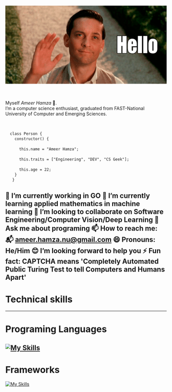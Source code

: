 ![Profile Image](https://github.com/ItzAmeerHamza/ItzAmeerHamza/blob/main/hello-gif-15.gif)  
<br />
<br />

Myself _Ameer Hamza_ 👋.  
I’m a computer science enthusiast, graduated from FAST-National University of Computer and Emerging Sciences.

<br />


```
  class Person {
    constructor() {

      this.name = "Ameer Hamza";

      this.traits = ["Engineering", "DEV", "CS Geek"];

      this.age = 22;                                                      
    }
   }
 ```


 🔭 I’m currently working in GO
 🌱 I’m currently learning applied mathematics in machine learning
 👯 I’m looking to collaborate on Software Engineering/Computer Vision/Deep Learning
 💬 Ask me about programing
 📫 How to reach me: 📬 ameer.hamza.nu@gmail.com
 😄 Pronouns: He/Him
 😊 I’m looking forward to help you
 ⚡ Fun fact: CAPTCHA means 'Completely Automated Public Turing Test to tell Computers and Humans Apart'
 ---
 # Technical skills
 ---
 # Programing Languages
 [![My Skills](https://skillicons.dev/icons?i=python,js,cpp,golang,cs,html,css)](https://skillicons.dev)
 ---
 # Frameworks
 [![My Skills](https://skillicons.dev/icons?i=python,js,nodejs,cpp,golang,cs,html,css)](https://skillicons.dev)

<!--
**ItzAmeerHamza/ItzAmeerHamza** is a ✨ _special_ ✨ repository because its `README.md` (this file) appears on your GitHub profile.


Here are some ideas to get you started:
-->
